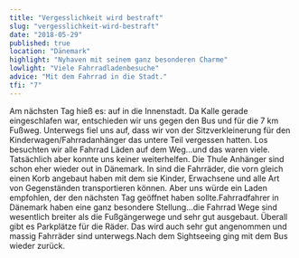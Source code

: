 ```yaml
---
title: "Vergesslichkeit wird bestraft"
slug: "vergesslichkeit-wird-bestraft"
date: "2018-05-29"
published: true
location: "Dänemark"
highlight: "Nyhaven mit seinem ganz besonderen Charme"
lowlight: "Viele Fahrradladenbesuche"
advice: "Mit dem Fahrrad in die Stadt."
tfi: "7"
---
```


Am nächsten Tag hieß es: auf in die Innenstadt. Da Kalle gerade eingeschlafen war, entschieden wir uns gegen den Bus und für die 7 km Fußweg. Unterwegs fiel uns auf, dass wir von der Sitzverkleinerung für den Kinderwagen/Fahrradanhänger das untere Teil vergessen hatten. Los besuchten wir alle Fahrrad Läden auf dem Weg...und das waren viele. Tatsächlich aber konnte uns keiner weiterhelfen. Die Thule Anhänger sind schon eher wieder out in Dänemark. In sind die Fahrräder, die vorn gleich einen Korb angebaut haben mit dem sie Kinder, Erwachsene und alle Art von Gegenständen transportieren können. Aber uns würde ein Laden empfohlen, der den nächsten Tag geöffnet haben sollte.Fahrradfahrer in Dänemark haben eine ganz besondere Stellung...die Fahrrad Wege sind wesentlich breiter als die Fußgängerwege und sehr gut ausgebaut. Überall gibt es Parkplätze für die Räder. Das wird auch sehr gut angenommen und massig Fahrräder sind unterwegs.Nach dem Sightseeing ging mit dem Bus wieder zurück.